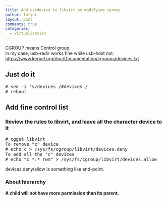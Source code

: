 ```yaml
---
title: Add usbdevice to libvirt by modifying cgroup
author: lofyer
layout: post
comments: true
categories:
  - Virtualization
---
```

CGROUP means Control group.  
In my case, usb-redir works fine while usb-host not.  
<a href="https://www.kernel.org/doc/Documentation/cgroups/devices.txt" title="Cgroup HowTO" target="_blank">https://www.kernel.org/doc/Documentation/cgroups/devices.txt</a>

## Just do it

<pre># sed -i 's/devices /#devices /'
# reboot
</pre>

## Add fine control list

### Review the rules to libvirt, and leave all the character device to it

<pre># cgget libvirt
To remove "c" device
# echo c > /sys/fs/cgroup/libvirt/devices.deny
To add all the "c" devices
# echo "c *:* rwm" > /sys/fs/cgroup/libvirt/devices.allow
</pre>

devices.deny/allow is something like end-point.

### About hierarchy

**A child will not have more permission than its parent.**